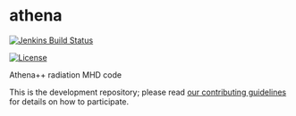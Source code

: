 athena
======
<!-- Jenkins Status Badge in Markdown (with view), unprotected, flat style -->
<!-- In general, need to be on Princeton VPN, logged into Princeton CAS, with ViewStatus access to Jenkins instance to click on unprotected Build Status Badge, but server is configured to whitelist GitHub -->
[![Jenkins Build Status](https://jenkins.princeton.edu/buildStatus/icon?job=athena/athena_jenkins_commit)](https://jenkins.princeton.edu/job/athena/job/athena_jenkins_commit/)
<!--
[![Travis CI Build Status](https://travis-ci.com/felker/athena.svg?token=Ejzw3yndG1Fqub679gCB&branch=master)](https://travis-ci.com/felker/athena) -->
[![License](https://img.shields.io/badge/License-BSD%203--Clause-blue.svg)](https://opensource.org/licenses/BSD-3-Clause)
<!--[![Public GitHub  issues](https://img.shields.io/github/issues/PrincetonUniversity/athena-public-version.svg)](https://github.com/PrincetonUniversity/athena-public-version/issues)
[![Public GitHub pull requests](https://img.shields.io/github/issues-pr/PrincetonUniversity/athena-public-version.svg)](https://github.com/PrincetonUniversity/athena-public-version/pulls) -->

Athena++ radiation MHD code

This is the development repository; please read [our contributing guidelines](./CONTRIBUTING.md) for details on how to participate.
